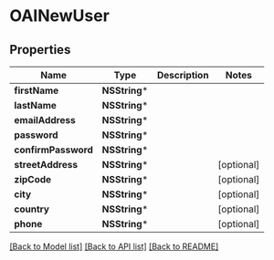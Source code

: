 # OAINewUser

## Properties
Name | Type | Description | Notes
------------ | ------------- | ------------- | -------------
**firstName** | **NSString*** |  | 
**lastName** | **NSString*** |  | 
**emailAddress** | **NSString*** |  | 
**password** | **NSString*** |  | 
**confirmPassword** | **NSString*** |  | 
**streetAddress** | **NSString*** |  | [optional] 
**zipCode** | **NSString*** |  | [optional] 
**city** | **NSString*** |  | [optional] 
**country** | **NSString*** |  | [optional] 
**phone** | **NSString*** |  | [optional] 

[[Back to Model list]](../README.md#documentation-for-models) [[Back to API list]](../README.md#documentation-for-api-endpoints) [[Back to README]](../README.md)


